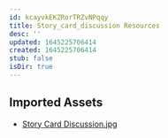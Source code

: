 ```yaml
---
id: kcayvkEKZRorTRZvNPqqy
title: Story_card_discussion Resources
desc: ''
updated: 1645225706414
created: 1645225706414
stub: false
isDir: true
---
```

## Imported Assets
- [Story Card Discussion.jpg](/assets/story-card-discussion-xsuonJnabeLE.jpg)
